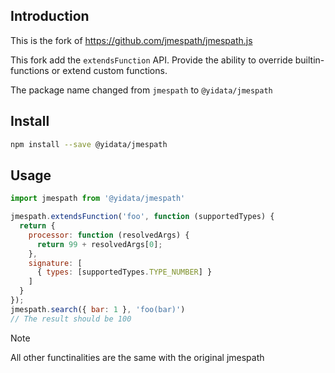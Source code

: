 ## Introduction
This is the fork of https://github.com/jmespath/jmespath.js

This fork add the `extendsFunction` API. Provide the ability to override builtin-functions or extend custom functions.

The package name changed from `jmespath` to `@yidata/jmespath`

## Install

```sh
npm install --save @yidata/jmespath
```

## Usage

```js
import jmespath from '@yidata/jmespath'

jmespath.extendsFunction('foo', function (supportedTypes) {
  return {
    processor: function (resolvedArgs) {
      return 99 + resolvedArgs[0];
    },
    signature: [
      { types: [supportedTypes.TYPE_NUMBER] }
    ]
  }
});
jmespath.search({ bar: 1 }, 'foo(bar)')
// The result should be 100
```
> [!NOTE]
> All other functinalities are the same with the original jmespath

